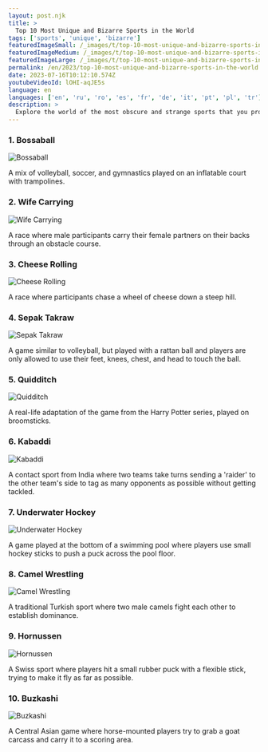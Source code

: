 ```yaml
---
layout: post.njk
title: >
  Top 10 Most Unique and Bizarre Sports in the World
tags: ['sports', 'unique', 'bizarre']
featuredImageSmall: /_images/t/top-10-most-unique-and-bizarre-sports-in-the-world-cover-en-small.webp
featuredImageMedium: /_images/t/top-10-most-unique-and-bizarre-sports-in-the-world-cover-en-medium.webp
featuredImageLarge: /_images/t/top-10-most-unique-and-bizarre-sports-in-the-world-cover-en-large.webp
permalink: /en/2023/top-10-most-unique-and-bizarre-sports-in-the-world.html
date: 2023-07-16T10:12:10.574Z
youtubeVideoId: lOHI-aqJE5s
language: en
languages: ['en', 'ru', 'ro', 'es', 'fr', 'de', 'it', 'pt', 'pl', 'tr']
description: >
  Explore the world of the most obscure and strange sports that you probably have never heard of.
---
```


### 1. Bossaball

![Bossaball](/_images/1/16fc8bfce8604c3a25383e753f7fa6f4-medium.webp)

A mix of volleyball, soccer, and gymnastics played on an inflatable court with trampolines.

### 2. Wife Carrying

![Wife Carrying](/_images/3/348ab9c9df4300d303adbb838451e8a4-medium.webp)

A race where male participants carry their female partners on their backs through an obstacle course.

### 3. Cheese Rolling

![Cheese Rolling](/_images/a/a34ada92fd4595371e1c6ba60ff16ffb-medium.webp)

A race where participants chase a wheel of cheese down a steep hill.

### 4. Sepak Takraw

![Sepak Takraw](/_images/c/c7868d6c5093606b0ce461ea41165848-medium.webp)

A game similar to volleyball, but played with a rattan ball and players are only allowed to use their feet, knees, chest, and head to touch the ball.

### 5. Quidditch

![Quidditch](/_images/c/c7a75bac92f44fca73f8cef3fd2c3961-medium.webp)

A real-life adaptation of the game from the Harry Potter series, played on broomsticks.

### 6. Kabaddi

![Kabaddi](/_images/1/1c051a83969c2b27a4c5c64a5c6eab45-medium.webp)

A contact sport from India where two teams take turns sending a 'raider' to the other team's side to tag as many opponents as possible without getting tackled.

### 7. Underwater Hockey

![Underwater Hockey](/_images/5/55d4f4db29c4be0dd6bb97c0e00ca84e-medium.webp)

A game played at the bottom of a swimming pool where players use small hockey sticks to push a puck across the pool floor.

### 8. Camel Wrestling

![Camel Wrestling](/_images/c/cb4e8ebc7bcd2017ec936df22eff634b-medium.webp)

A traditional Turkish sport where two male camels fight each other to establish dominance.

### 9. Hornussen

![Hornussen](/_images/9/9b0cd05d616f443d18729bbae5c95621-medium.webp)

A Swiss sport where players hit a small rubber puck with a flexible stick, trying to make it fly as far as possible.

### 10. Buzkashi

![Buzkashi](/_images/3/34c8c5fe5b8b982e01fe3f7f9f77efd7-medium.webp)

A Central Asian game where horse-mounted players try to grab a goat carcass and carry it to a scoring area.

